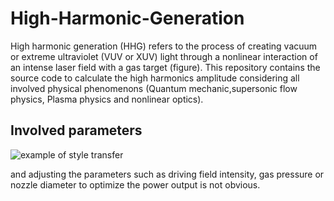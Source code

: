 # High-Harmonic-Generation

High harmonic generation (HHG) refers to the process of creating vacuum or extreme ultraviolet
(VUV or XUV) light through a nonlinear interaction of an intense laser field with a gas target (figure). This repository contains the source code to calculate the high harmonics amplitude considering all involved physical phenomenons (Quantum mechanic,supersonic flow physics, Plasma physics and nonlinear optics).

## Involved parameters

![example of style transfer](https://raw.githubusercontent.com/jojo38000/KTH_DL_Proj/master/reports/style_transfer_introduction.jpg) 


 and adjusting the parameters such as driving field intensity, gas pressure or nozzle diameter to optimize the power output is not obvious. 
